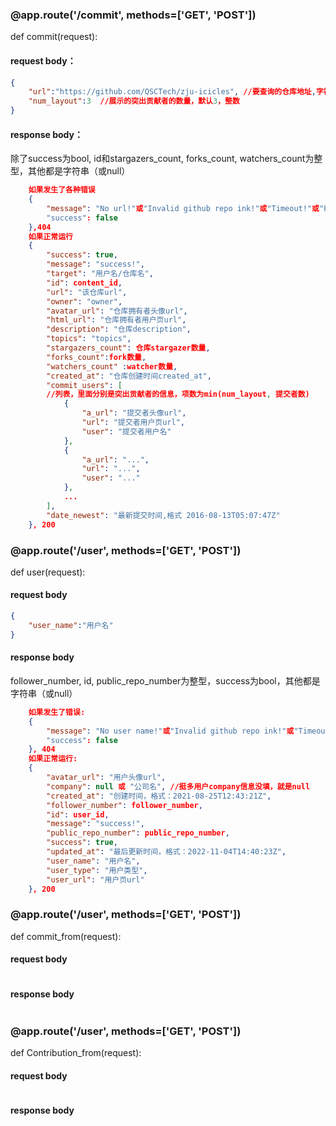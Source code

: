 ### @app.route('/commit', methods=['GET', 'POST'])
def commit(request):
#### request body：
``` json
{
    "url":"https://github.com/QSCTech/zju-icicles", //要查询的仓库地址,字符串
    "num_layout":3  //展示的突出贡献者的数量，默认3，整数
}
```
#### response body：
除了success为bool, id和stargazers_count, forks_count, watchers_count为整型，其他都是字符串（或null）
``` json
    如果发生了各种错误
    {
        "message": "No url!"或"Invalid github repo ink!"或"Timeout!"或"Fail to get info!"
        "success": false
    },404
    如果正常运行
    {
        "success": true, 
        "message": "success!",
        "target": "用户名/仓库名",
        "id": content_id, 
        "url": "该仓库url", 
        "owner": "owner", 
        "avatar_url": "仓库拥有者头像url",
        "html_url": "仓库拥有者用户页url", 
        "description": "仓库description",
        "topics": "topics",
        "stargazers_count": 仓库stargazer数量, 
        "forks_count":fork数量,
        "watchers_count" :watcher数量,
        "created_at": "仓库创建时间created_at", 
        "commit_users": [
        //列表，里面分别是突出贡献者的信息，项数为min(num_layout, 提交者数)
            {
                "a_url": "提交者头像url",
                "url": "提交者用户页url",
                "user": "提交者用户名"
            },
            {
                "a_url": "...",
                "url": "...",
                "user": "..."
            },
            ...
        ],
        "date_newest": "最新提交时间,格式 2016-08-13T05:07:47Z"
    }, 200
```

### @app.route('/user', methods=['GET', 'POST'])
def user(request):
#### request body
``` json
{
    "user_name":"用户名"
}
```
#### response body
follower_number, id, public_repo_number为整型，success为bool，其他都是字符串（或null）
``` json
    如果发生了错误:
    {
        "message": "No user name!"或"Invalid github repo ink!"或"Timeout!"或"Fail to get info!"
        "success": false
    }, 404
    如果正常运行:
    {
        "avatar_url": "用户头像url",
        "company": null 或 "公司名", //挺多用户company信息没填，就是null
        "created_at": "创建时间，格式：2021-08-25T12:43:21Z",
        "follower_number": follower_number,
        "id": user_id,
        "message": "success!",
        "public_repo_number": public_repo_number,
        "success": true,
        "updated_at": "最后更新时间，格式：2022-11-04T14:40:23Z",
        "user_name": "用户名",
        "user_type": "用户类型",
        "user_url": "用户页url"
    }, 200
```

### @app.route('/user', methods=['GET', 'POST'])
def commit_from(request):
#### request body

``` json

```
#### response body
``` json

```

### @app.route('/user', methods=['GET', 'POST'])
def Contribution_from(request):
#### request body

``` json

```
#### response body
``` json

```